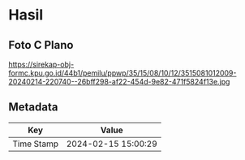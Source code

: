 # Hasil

## Foto C Plano

https://sirekap-obj-formc.kpu.go.id/44b1/pemilu/ppwp/35/15/08/10/12/3515081012009-20240214-220740--26bff298-af22-454d-9e82-471f5824f13e.jpg


## Metadata

| Key        | Value               |
| ---------- | ------------------- |
| Time Stamp | 2024-02-15 15:00:29 |



